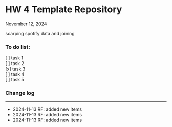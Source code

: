 # HW 4 Template Repository

November 12, 2024

scarping spotify data and joining

### To do list:

[ ] task 1  
[ ] task 2  
[x] task 3  
[ ] task 4  
[ ] task 5

### Change log

---

- 2024-11-13 RF: added new items
- 2024-11-13 RF: added new items
- 2024-11-13 RF: added new items
